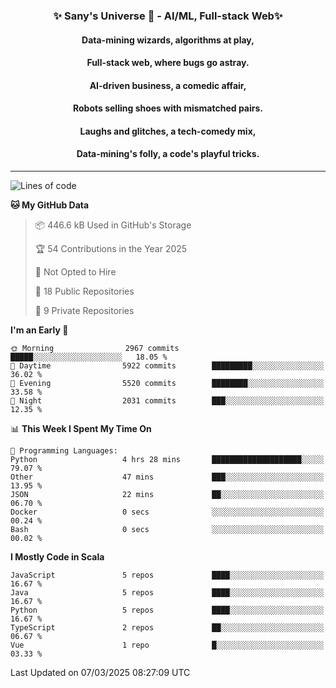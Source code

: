 <p align="center">
  <h3 align="center">✨ Sany's Universe 🤖 - AI/ML, Full-stack Web✨</h3>
  <h4 align="center">Data-mining wizards, algorithms at play,</h4>
  <h4 align="center">Full-stack web, where bugs go astray.</h4>
  <h4 align="center">AI-driven business, a comedic affair,</h4>
  <h4 align="center">Robots selling shoes with mismatched pairs.</h4>
  <h4 align="center">Laughs and glitches, a tech-comedy mix,</h4>
  <h4 align="center">Data-mining's folly, a code's playful tricks.</h4>
  <hr>
</p>

<!--START_SECTION:waka-->
![Lines of code](https://img.shields.io/badge/From%20Hello%20World%20I%27ve%20Written-8.9%20million%20lines%20of%20code-blue)

**🐱 My GitHub Data** 

> 📦 446.6 kB Used in GitHub's Storage 
 > 
> 🏆 54 Contributions in the Year 2025
 > 
> 🚫 Not Opted to Hire
 > 
> 📜 18 Public Repositories 
 > 
> 🔑 9 Private Repositories 
 > 
**I'm an Early 🐤** 

```text
🌞 Morning                2967 commits        █████░░░░░░░░░░░░░░░░░░░░   18.05 % 
🌆 Daytime                5922 commits        █████████░░░░░░░░░░░░░░░░   36.02 % 
🌃 Evening                5520 commits        ████████░░░░░░░░░░░░░░░░░   33.58 % 
🌙 Night                  2031 commits        ███░░░░░░░░░░░░░░░░░░░░░░   12.35 % 
```


📊 **This Week I Spent My Time On** 

```text
💬 Programming Languages: 
Python                   4 hrs 28 mins       ████████████████████░░░░░   79.07 % 
Other                    47 mins             ███░░░░░░░░░░░░░░░░░░░░░░   13.95 % 
JSON                     22 mins             ██░░░░░░░░░░░░░░░░░░░░░░░   06.70 % 
Docker                   0 secs              ░░░░░░░░░░░░░░░░░░░░░░░░░   00.24 % 
Bash                     0 secs              ░░░░░░░░░░░░░░░░░░░░░░░░░   00.02 % 
```

**I Mostly Code in Scala** 

```text
JavaScript               5 repos             ████░░░░░░░░░░░░░░░░░░░░░   16.67 % 
Java                     5 repos             ████░░░░░░░░░░░░░░░░░░░░░   16.67 % 
Python                   5 repos             ████░░░░░░░░░░░░░░░░░░░░░   16.67 % 
TypeScript               2 repos             ██░░░░░░░░░░░░░░░░░░░░░░░   06.67 % 
Vue                      1 repo              █░░░░░░░░░░░░░░░░░░░░░░░░   03.33 % 
```




 Last Updated on 07/03/2025 08:27:09 UTC
<!--END_SECTION:waka-->

<!--
**SanyHe/SanyHe** is a ✨ _special_ ✨ repository because its `README.md` (this file) appears on your GitHub profile.

Here are some ideas to get you started:

- 🔭 I’m currently working on ...
- 🌱 I’m currently learning ...
- 👯 I’m looking to collaborate on ...
- 🤔 I’m looking for help with ...
- 💬 Ask me about ...
- 📫 How to reach me: ...
- 😄 Pronouns: ...
- ⚡ Fun fact: ...
-->
